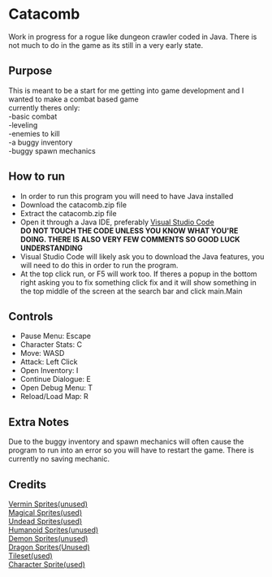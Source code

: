 # Catacomb
Work in progress for a rogue like dungeon crawler coded in Java. There is not much to do in the game as its still in a very early state.

## Purpose<br/> 
This is meant to be a start for me getting into game development and I wanted to make a combat based game<br/> 
currently theres only:<br/> 
-basic combat<br/> 
-leveling<br/> 
-enemies to kill<br/> 
-a buggy inventory<br/> 
-buggy spawn mechanics<br/> 

## How to run
- In order to run this program you will need to have Java installed<br/> 
- Download the catacomb.zip file<br/> 
- Extract the catacomb.zip file<br/> 
- Open it through a Java IDE, preferably [Visual Studio Code](https://code.visualstudio.com/) <br/>
**DO NOT TOUCH THE CODE UNLESS YOU KNOW WHAT YOU'RE DOING. THERE IS ALSO VERY FEW COMMENTS SO GOOD LUCK UNDERSTANDING** <br/> 
- Visual Studio Code will likely ask you to download the Java features, you will need to do this in order to run the program.<br/> 
- At the top click run, or F5 will work too. If theres a popup in the bottom right asking you to fix something click fix and it will show something in the top middle of the screen at the search bar and click main.Main

## Controls
- Pause Menu: Escape
- Character Stats: C
- Move: WASD
- Attack: Left Click
- Open Inventory: I
- Continue Dialogue: E
- Open Debug Menu: T
- Reload/Load Map: R

## Extra Notes
Due to the buggy inventory and spawn mechanics will often cause the program to run into an error so you will have to restart the game. There is currently no saving mechanic.


## Credits
[Vermin Sprites(unused)](https://deepdivegamestudio.itch.io/vermin-asset-pack) <br/> 
[Magical Sprites(used)](https://deepdivegamestudio.itch.io/magical-asset-pack)  <br/> 
[Undead Sprites(used)](https://deepdivegamestudio.itch.io/undead-asset-pack)<br/> 
[Humanoid Sprites(unused)](https://deepdivegamestudio.itch.io/humanoid-asset-pack)<br/> 
[Demon Sprites(unused)](https://deepdivegamestudio.itch.io/demon-sprite-pack)<br/> 
[Dragon Sprites(Unused)](https://deepdivegamestudio.itch.io/dragon-asset-pack)<br/> 
[Tileset(used)](https://0x72.itch.io/16x16-dungeon-tileset) <br/> 
[Character Sprite(used)](https://gamekrazzy.itch.io/8-direction-top-down-character)<br/> 
